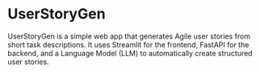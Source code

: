 # UserStoryGen
UserStoryGen is a simple web app that generates Agile user stories from short task descriptions. It uses Streamlit for the frontend, FastAPI for the backend, and a Language Model (LLM) to automatically create structured user stories.
